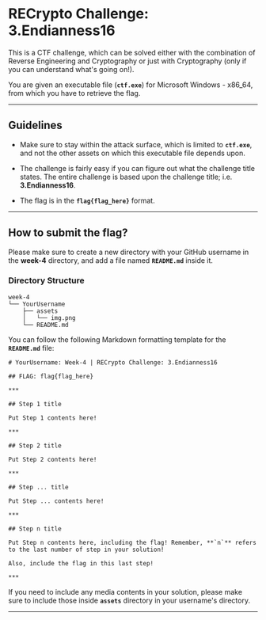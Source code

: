 # RECrypto Challenge: 3.Endianness16

This is a CTF challenge, which can be solved either with the combination of Reverse Engineering and Cryptography or just with Cryptography (only if you can understand what's going on!).

You are given an executable file (**`ctf.exe`**) for Microsoft Windows - x86_64, from which you have to retrieve the flag.

***

## Guidelines

- Make sure to stay within the attack surface, which is limited to **`ctf.exe`**, and not the other assets on which this executable file depends upon.

- The challenge is fairly easy if you can figure out what the challenge title states. The entire challenge is based upon the challenge title; i.e. **3.Endianness16**.

- The flag is in the **`flag{flag_here}`** format.

***

## How to submit the flag?

Please make sure to create a new directory with your GitHub username in the **week-4** directory, and add a file named **`README.md`** inside it.

### Directory Structure

```
week-4
└── YourUsername
    ├── assets
    │   └── img.png
    └── README.md
```

You can follow the following Markdown formatting template for the **`README.md`** file:

```
# YourUsername: Week-4 | RECrypto Challenge: 3.Endianness16

## FLAG: flag{flag_here}

*** 

## Step 1 title

Put Step 1 contents here!

*** 

## Step 2 title

Put Step 2 contents here!

*** 

## Step ... title

Put Step ... contents here!

*** 

## Step n title

Put Step n contents here, including the flag! Remember, **`n`** refers to the last number of step in your solution!

Also, include the flag in this last step!

*** 

```

If you need to include any media contents in your solution, please make sure to include those inside **`assets`** directory in your username's directory.

***
